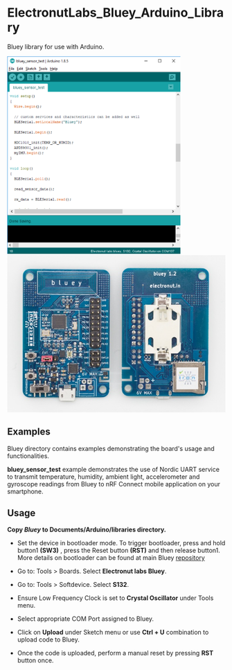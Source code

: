 # ElectronutLabs_Bluey_Arduino_Library
Bluey library for use with Arduino.

![](images/arduino-ide.png) 
![](images/bluey1.2-sm.jpg)

## Examples

Bluey directory contains examples demonstrating the board's usage and functionalities. 

**bluey_sensor_test** example demonstrates the use of Nordic UART service to transmit temperature, humidity, ambient light, accelerometer and gyroscope readings from Bluey to nRF Connect mobile application on your smartphone.


## Usage

**Copy *Bluey* to Documents/Arduino/libraries directory.**

* Set the device in bootloader mode. To trigger bootloader, press and hold button1 **(SW3)** , press the Reset button **(RST)** and then release button1. More details on bootloader can be found at main Bluey [repository](https://github.com/electronut/ElectronutLabs-bluey)

* Go to: Tools > Boards. Select **Electronut labs Bluey**.

* Go to: Tools > Softdevice. Select **S132**.

* Ensure Low Frequency Clock is set to **Crystal Oscillator** under Tools menu.

* Select appropriate COM Port assigned to Bluey.

* Click on **Upload** under Sketch menu or use **Ctrl + U** combination to upload code to Bluey.

* Once the code is uploaded, perform a manual reset by pressing **RST** button once.

